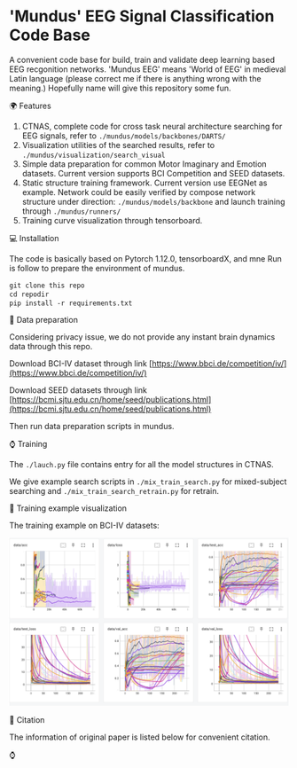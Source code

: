 # 'Mundus' EEG Signal Classification Code Base
A convenient code base for build, train and validate deep learning based EEG recgonition networks.
'Mundus EEG' means 'World of EEG' in medieval Latin language (please correct me if there is anything wrong with the meaning.)
Hopefully name will give this repository some fun. 

🌍 Features

1. CTNAS, complete code for cross task neural architecture searching for EEG signals, refer to ```./mundus/models/backbones/DARTS/```
2. Visualization utilities of the searched results, refer to  ```./mundus/visualization/search_visual```
3. Simple data preparation for common Motor Imaginary and Emotion datasets. Current version supports BCI Competition and SEED datasets.
4. Static structure training framework. Current version use EEGNet as example. Network could be easily verified by compose network structure under direction: ```./mundus/models/backbone``` and launch training through ```./mundus/runners/```
5. Training curve visualization through tensorboard.

💻 Installation

The code is basically based on Pytorch 1.12.0, tensorboardX, and mne
Run is follow to prepare the environment of mundus.
```ssh
git clone this repo
cd repodir
pip install -r requirements.txt
```
📖 Data preparation

Considering privacy issue, we do not provide any instant brain dynamics data through this repo.

Download BCI-IV dataset through link [https://www.bbci.de/competition/iv/](https://www.bbci.de/competition/iv/)

Download SEED datasets through link [https://bcmi.sjtu.edu.cn/home/seed/publications.html](https://bcmi.sjtu.edu.cn/home/seed/publications.html)

Then run data preparation scripts in mundus. 

⌚️ Training

The ```./lauch.py``` file contains entry for all the model structures in CTNAS. 

We give example search scripts in `./mix_train_search.py` for mixed-subject searching and `./mix_train_search_retrain.py` for retrain. 


🚗 Training example visualization

The training example on BCI-IV datasets:

![vis_example](./images/vis_example.png)


📒 Citation

The information of original paper is listed below for convenient citation. 

⌚️
